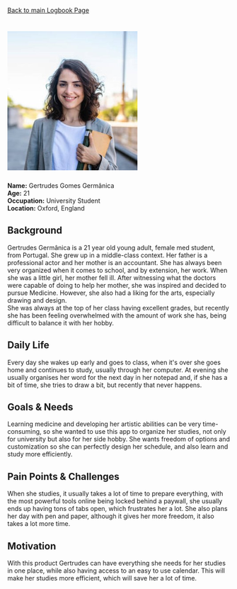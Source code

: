 [Back to main Logbook Page](../hci_logbook.md)

# ![Gertrudes Germânica](gertrudes_germanica.jpeg)  
**Name:** Gertrudes Gomes Germânica  
**Age:** 21  
**Occupation:** University Student  
**Location:** Oxford, England 

## Background  
Gertrudes Germânica is a 21 year old young adult, female med student, from Portugal. She grew up in a middle-class context. Her father is a professional actor and her mother is an accountant. She has always been very organized when it comes to school, and by extension, her work. When she was a little girl, her mother fell ill. After witnessing what the doctors were capable of doing to help her mother, she was inspired and decided to pursue Medicine. However, she also had a liking for the arts, especially drawing and design.  
She was always at the top of her class having excellent grades, but recently she has been feeling overwhelmed with the amount of work she has, being difficult to balance it with her hobby.

## Daily Life  
Every day she wakes up early and goes to class, when it's over she goes home and continues to study, usually through her computer. At evening she usually organises her word for the next day in her notepad and, if she has a bit of time, she tries to draw a bit, but recently that never happens.

## Goals & Needs    
Learning medicine and developing her artistic abilities can be very time-consuming, so she wanted to use this app to organize her studies, not only for university but also for her side hobby. She wants freedom of options and customization so she can perfectly design her schedule, and also learn and study more efficiently.

## Pain Points & Challenges    
When she studies, it usually takes a lot of time to prepare everything, with the most powerful tools online being locked behind a paywall, she usually ends up having tons of tabs open, which frustrates her a lot. She also plans her day with pen and paper, although it gives her more freedom, it also takes a lot more time.

## Motivation  
With this product Gertrudes can have everything she needs for her studies in one place, while also having access to an easy to use calendar. This will make her studies more efficient, which will save her a lot of time.